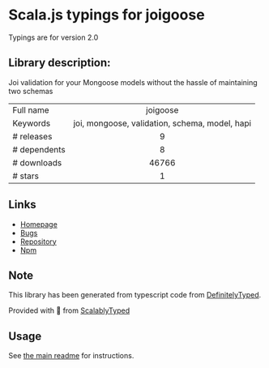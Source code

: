 
# Scala.js typings for joigoose

Typings are for version 2.0

## Library description:
Joi validation for your Mongoose models without the hassle of maintaining two schemas

|                    |                 |
| ------------------ | :-------------: |
| Full name          | joigoose |
| Keywords           | joi, mongoose, validation, schema, model, hapi |
| # releases         | 9 |
| # dependents       | 8 |
| # downloads        | 46766 |
| # stars            | 1 |

## Links
- [Homepage](https://github.com/yoitsro/joigoose)
- [Bugs](https://github.com/yoitsro/joigoose/issues)
- [Repository](https://github.com/yoitsro/joigoose)
- [Npm](https://www.npmjs.com/package/joigoose)
    


## Note
This library has been generated from typescript code from [DefinitelyTyped](https://definitelytyped.org).

Provided with :purple_heart: from [ScalablyTyped](https://github.com/oyvindberg/ScalablyTyped)

## Usage
See [the main readme](../../readme.md) for instructions.


